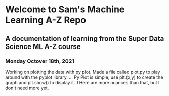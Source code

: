 # Welcome to Sam's Machine Learning A-Z Repo
## A documentation of learning from the Super Data Science ML A-Z course

### Monday Octover 18th, 2021
Working on plotting the data with py plot. Made a file called plot.py to play around with the pyplot library.
...
Py Plot is simple; use plt.(x,y) to create the graph and plt.show() to display it. THere are more nuances than that, but I don't need more yet. 
